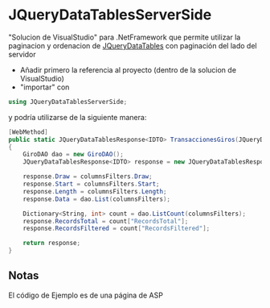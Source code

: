 # JQueryDataTablesServerSide
"Solucion de VisualStudio" para .NetFramework que permite utilizar la paginacion y ordenacion de [JQueryDataTables](https://datatables.net/) con paginación del lado del servidor

* Añadir primero la referencia al proyecto (dentro de la solucion de VisualStudio)
* "importar" con 
 ```C#
using JQueryDataTablesServerSide;
```

y podría utilizarse de la siguiente manera:
```C#
[WebMethod]
public static JQueryDataTablesResponse<IDTO> TransaccionesGiros(JQueryDataTablesRequest columnsFilters)//@SEE devuelve un objeto que implemente la interfaz IDTO (ficticia) pero puede ser cualquier Objeto
{
    GiroDAO dao = new GiroDAO();
    JQueryDataTablesResponse<IDTO> response = new JQueryDataTablesResponse<IDTO>();

    response.Draw = columnsFilters.Draw;
    response.Start = columnsFilters.Start;
    response.Length = columnsFilters.Length;
    response.Data = dao.List(columnsFilters);

    Dictionary<String, int> count = dao.ListCount(columnsFilters);
    response.RecordsTotal = count["RecordsTotal"];
    response.RecordsFiltered = count["RecordsFiltered"];

    return response;
}
```

## Notas

El código de Ejemplo es de una página de ASP
